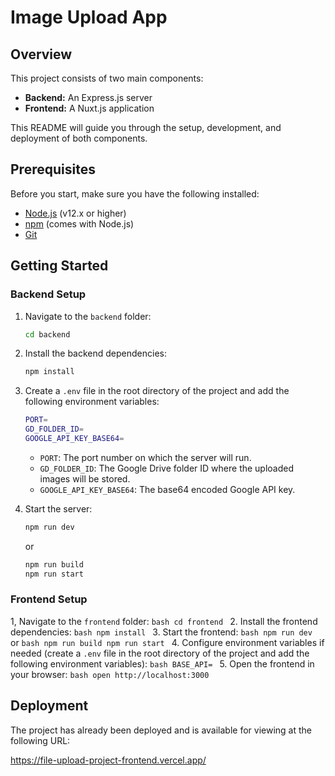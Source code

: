 # Image Upload App

## Overview

This project consists of two main components:

-   **Backend:** An Express.js server
-   **Frontend:** A Nuxt.js application

This README will guide you through the setup, development, and deployment of both components.

## Prerequisites

Before you start, make sure you have the following installed:

-   [Node.js](https://nodejs.org/) (v12.x or higher)
-   [npm](https://www.npmjs.com/) (comes with Node.js)
-   [Git](https://git-scm.com/)


## Getting Started

### Backend Setup

1.  Navigate to the `backend` folder:
    ```bash
    cd backend
    ```
2. Install the backend dependencies:
    ```bash
    npm install
    ```
3.  Create a `.env` file in the root directory of the project and add the following environment variables:
    ```bash
    PORT=
    GD_FOLDER_ID=
    GOOGLE_API_KEY_BASE64=
    ```
    -   `PORT`: The port number on which the server will run.
    -   `GD_FOLDER_ID`: The Google Drive folder ID where the uploaded images will be stored.
    -   `GOOGLE_API_KEY_BASE64`: The base64 encoded Google API key.

4.  Start the server:
    ```bash
    npm run dev
    ```
    or
    ```bash
    npm run build
    npm run start
    ```

### Frontend Setup
1,  Navigate to the `frontend` folder:
    ```bash
    cd frontend
    ```
2. Install the frontend dependencies:
    ```bash
    npm install
    ``` 
3.  Start the frontend:
    ```bash
    npm run dev
    ```
    or
    ```bash
    npm run build
    npm run start
    ```
4.  Configure environment variables if needed (create a `.env` file in the root directory of the project and add the following environment variables):
    ```bash
    BASE_API=
    ```
5.  Open the frontend in your browser:
    ```bash
    open http://localhost:3000
    ```

## Deployment

The project has already been deployed and is available for viewing at the following URL:

https://file-upload-project-frontend.vercel.app/